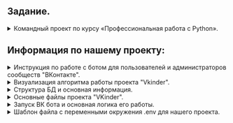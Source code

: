 ## Задание.
<details>
    <summary>Командный проект по курсу «Профессиональная работа с Python».</summary>
    
## VKinder

### Цель проекта

Цель командного проекта — разработать программу-бота для взаимодействия с базами данных социальной сети. Бот будет предлагать различные варианты людей для знакомств в социальной сети ВКонтакте в виде диалога с пользователем.

Вам предстоит:

- разработать программу-бота на Python,
- спроектировать и реализовать базу данных (БД) для программы,
- настроить взаимодействие бота с ВКонтакте,
- написать документацию по использованию программы.

В результате выполнения этого задания вы:

- получите практический опыт работы в команде;
- прокачаете навыки коммуникации и умение выполнять задачи в срок;
- закрепите навыки работы с GitHub и программирования на языке Python;
- разработаете с нуля полноценный программный продукт, который можно будет добавить в портфолио бэкенд-разработчика.

------

### Чеклист готовности к работе над проектом

1. Изучили «Инструкцию по выполнению командного проекта» и «Правила работы в команде» в личном кабинете.
2. Знаете, кто с вами в команде.
3. Познакомились со своей командой и определились, каким способом будете общаться: переписка в любом мессенджере, видеозвонки.
4. Договорились, кто будет размещать общий репозиторий проекта и отправлять его на проверку.
5. У вас установлен Python 3.x и любая IDE. Мы рекомендуем работать с Pycharm.
6. Компьютер настроен для работы с БД PostgreSQL.
7. Установлен git и создан аккаунт на GitHub.
8. Создана группа в ВКонтакте, от имени которой будет общаться разрабатываемый бот. Инструкцию можно посмотреть [здесь](https://github.com/s-alex-developer/github.com_supporting-files/blob/main/Group_work_VKinder/tasks/group_settings.md).

Если все этапы чеклиста пройдены, можно стартовать работу над проектом. Успехов в работе.

------

### Инструменты / дополнительные материалы, которые пригодятся для выполнения задания

1. [Python](https://www.python.org/) + IDE ([Pycharm](https://www.jetbrains.com/ru-ru/pycharm/download)).
2. [Git](https://git-scm.com/) + [GiHhub](https://github.com/).
3. [Postgre](https://www.postgresql.org/) + [PgAdmin](https://www.pgadmin.org/).
4. [ВКонтакте](https://vk.com/).

------

### Инструкция для работы над проектом

Нужно разработать программу-бота, который выполняет действия:

1. Используя информацию (возраст, пол, город) о пользователе, который общается с ботом в ВКонтакте, сделать поиск других пользователей ВКонтакте для знакомств.
2. У тех людей, которые подошли под критерии поиска, получить три самые популярные фотографии в профиле. Популярность определяется по количеству лайков.
3. Выводить в чат с ботом информацию о пользователе в формате:
```
- имя и фамилия,
- ссылка на профиль,
- три фотографии в виде attachment(https://dev.vk.com/method/messages.send).
```
4. Должна быть возможность перейти к следующему человеку с помощью команды или кнопки.
5. Сохранить пользователя в список избранных.
6. Вывести список избранных людей.

*Обратите внимание: токен для ВКонтакте можно получить, выполнив [инструкцию](https://docs.google.com/document/d/1_xt16CMeaEir-tWLbUFyleZl6woEdJt-7eyva1coT3w/edit?usp=sharing).*

------

### Roadmap и распределение задач в команде

Работа над проектом рассчитана на 10 дней для команды из 2-3 человек. Для планирования времени рекомендуем опираться на roadmap. Придерживайтесь следующего деления проекта на этапы и задачи участников.

<details>
  <summary> 1. Вариант для команды из 2 участников</summary>

  ### Roadmap:
  
  ![image](https://github.com/s-alex-developer/github.com_supporting-files/blob/main/Group_work_VKinder/tasks/2_ppl.png)
  
### 1 этап:
1. Участник А. Создайте общий репозиторий на GitHub. Для предоставления доступа другим участникам нужно зайти в `Settings` репозитория проекта, найти раздел `Collaborators`, кликнуть по кнопке `Add people`, добавить ник напарника и выбрать роль `Admin`.
2. Участник Б. Спроектируйте БД. В БД должно быть создано минимум 3 таблицы. 
### 2 этап:
1. Участник А. Разработайте взаимодействие с ВКонтакте для получения информации о пользователях и их фотографий. Можно использовать готовые библиотеки.
2. Участник Б. Реализуйте БД для программы с помощью PostgreDB. Приложите скрипты для создания таблиц, чтобы преподаватель смог создать у себя БД. Можно использовать ORM.
### 3 этап:	
1. Участник А.
  - Разработайте взаимодействие с ботом. Можно воспользоваться этим шаблоном (удалил, чтобы не подсматривать). Будет плюсом, если вы добавите кнопки для более удобного взаимодействия с пользователем. 
  - Подготовьте проект к сдаче курсовой работы. Исправьте ошибки.
2. Участник Б.
  - Реализуйте интеграцию бота и БД. Напишите документацию. 
  - Подготовьте проект к сдаче курсовой работы. Исправьте ошибки.

------
  
</details>

<details>
  <summary> 2. Вариант для команды из 3 участников</summary>
  
   ### Roadmap:
  
  ![image](https://github.com/s-alex-developer/github.com_supporting-files/blob/main/Group_work_VKinder/tasks/3_ppl.png)
  
### 1 этап:

1. Участник А. Создайте общий репозиторий на GitHub. Для предоставления доступа другим участникам нужно зайти в `Settings` репозитория проекта, найти раздел `Collaborators`, кликнуть по кнопке `Add people`, добавить ник напарника и выбрать роль `Admin`.
2. Участник Б. Спроектируйте БД. В БД должно быть создано минимум 3 таблицы. 
3. Участник B. Разработайте взаимодействие с ВКонтакте для получения информации о пользователях и их фотографий. Можно использовать готовые библиотеки.
### 2 этап:
1. Участник А. Разработайте взаимодействие с ботом. Можно воспользоваться этим шаблоном (удалил, чтобы не подсматривать). Будет плюсом, если вы добавите кнопки для более удобного взаимодействия с пользователем.
2. Участник Б. Реализуйте БД для программы с помощью PostgreDB. Приложите скрипты для создания таблиц, чтобы преподаватель смог создать у себя БД. Можно использовать ORM.
3. Участник B. Реализуйте интеграцию бота и БД.
### 3 этап:	
1. Участник A. Подготовьте проект к сдаче курсовой работы. Исправьте ошибки.
2. Участник Б. Подготовьте проект к сдаче курсовой работы. Исправьте ошибок.
3. Участник В. Напишите документацию.
    
</details>

-----
  
### Дополнительные требования к проекту (не обязательны для получения зачёта)

1. Получать токен от пользователя с нужными правами.
2. Добавлять человека в чёрный список, чтобы он больше не попадался при поиске, используя БД.
3. Создать кнопки в чате для взаимодействия с ботом.
4. Добавить возможность ставить/убирать лайк выбранной фотографии.
5. К списку фотографий из аватарок добавлять список фотографий, где отмечен пользователь.
6. В ВКонтакте максимальная выдача при поиске — 1 000 человек. Подумайте, как это ограничение можно обойти.
7. Можно усложнить поиск, добавив поиск по интересам. Разбор похожих интересов — группы, книги, музыка — нужно будет провести с помощью анализа текста.
8. У каждого критерия поиска должны быть свои веса, то есть совпадение по возрасту должно быть важнее общих групп, интересы по музыке — важнее книг, наличие общих друзей — важнее возраста и т. д.

------

### Правила сдачи работы

- разработан бот, и все части кода объединены в главной ветке (master/main);
- один из участников команды добавил ссылку на публичный репозиторий в личном кабинете в поле «Ссылка на решение» и в поле «Отправить на проверку эксперту» проставил галочку.

------

### Критерии оценки

Зачёт по разработанному проекту ставится, если созданный программный продукт соответствует критериям:

1. Отсутствуют ошибки (traceback) во время выполнения программы.
2. Результат программы записывается в БД. Количество таблиц должно быть не меньше трёх. Приложена схема БД.
3. Программа добавляет человека в избранный список, используя БД.
4. Программа декомпозирована на функции/классы/модули/пакеты.
5. Написана документация по использованию программы.
6. Код программы удовлетворяет PEP8. Перед отправкой решения на проверку проверьте код с помощью линтеров.

Зачёт ставится всем студентам-участникам команды при выполнении всех требований командного проекта.



</details>


## Информация по нашему проекту:
<details>
    <summary>Инструкция по работе с ботом для пользователей и администраторов сообществ "ВКонтакте".</summary>

### - Администратору сообщества ВК.

**Для начала использования бота в чатах сообщества "ВКонтакте" необходимо:**

1. Произветси настройку сообщества ВК и получить токен доступа, для подключения бота.
2. База данных подключена и настроена, все таблицы созданы. (*На персональном компьютере или удаленном сервере*).
3. Основной скрипт ВК бота должен быть запущен. (*На персональном компьютере или удаленном сервере*).


### - Пошаговая инструкция пользователю ВК бота.
1. Вступаем в сообщество, где реализована возможность использования данного ВК бота и нажимае кнопку "Сообщение":
   
![](https://github.com/s-alex-developer/github.com_supporting-files/blob/main/Group_work_VKinder/README_and_img/user_guide/1.png)

***

2. Вводим любое сообщение для активации работы бота:
   
![](https://github.com/s-alex-developer/github.com_supporting-files/blob/main/Group_work_VKinder/README_and_img/user_guide/2.png)

***

3. Возвращаемся в на главную стринцу своего профила ВК и переходимв раздел "Мессенджер":
   
![](https://github.com/s-alex-developer/github.com_supporting-files/blob/main/Group_work_VKinder/README_and_img/user_guide/3.png)

***
4. Если бот настроен верно и активен, будет предложено нажать на кнопку "Начать поиск".

![](https://github.com/s-alex-developer/github.com_supporting-files/blob/main/Group_work_VKinder/README_and_img/user_guide/4.png)

***
5. Далее в формате диалога с ботом будет необходимо ответить на три вопроса и указать город, пол кандидатов и их возрастной диапазон.
 
   По этим трём параметрам будет осуществлен подбор профилей пользователей "ВКонтакте", нажимаем на кнопку "Просмотреть результаты", чтобы продолжить.

![](https://github.com/s-alex-developer/github.com_supporting-files/blob/main/Group_work_VKinder/README_and_img/user_guide/5.png)

***
6. Отлично! Мы получили первый результат поиска: Имя, Фамилию пользователя, ссылку на профиль "ВКонтакте" и три самые популярные фотографии профиля, имеющие наибольшее колличество "лайков.
      
![](https://github.com/s-alex-developer/github.com_supporting-files/blob/main/Group_work_VKinder/README_and_img/user_guide/6.png)

***
7. Кнопка "Следующий профиль" позволит увидеть другие результаты поиска.

![](https://github.com/s-alex-developer/github.com_supporting-files/blob/main/Group_work_VKinder/README_and_img/user_guide/9.png)

***
8. При помощи кнопок "Добавить в избранное" и "Просмотреть избранное" мы можем сохранять и просматривать заинтересовавшие нас профили.

   После завершения текущего сеанса поиска избранные профили буду сохранены и Вы сможете вернуться к их просмотру в будущем.
   
![](https://github.com/s-alex-developer/github.com_supporting-files/blob/main/Group_work_VKinder/README_and_img/user_guide/7.png)
***

9. Кнопка "Просмотреть избранное".

![](https://github.com/s-alex-developer/github.com_supporting-files/blob/main/Group_work_VKinder/README_and_img/user_guide/10.png)
***

10. Профили, которые нам показались не интересными можно внести "черный список" нажатием кнопки "Игнорировать профиль".

![](https://github.com/s-alex-developer/github.com_supporting-files/blob/main/Group_work_VKinder/README_and_img/user_guide/8.png)
***

11. Если Вы уже отметили какой-то профиль как "Избранный" или "Игнорируемый", то при запуске следующего сеанса поиска этот профиль не попадет в результаты и повторно показан не будет.

    После нажатия кнопок "Добавить в избранное" или "Игнорировать профиль" автоматически будет загружен и показан следующий результат поиска.

***
12. Нажатие кнопки "Завершить поиск" прекращает текущую сессию поиска, удаляет не сохраненные результаты поиска из памяти и возвращает нас в начало беседы с ВК ботом.
    
![](https://github.com/s-alex-developer/github.com_supporting-files/blob/main/Group_work_VKinder/README_and_img/user_guide/11.png)

***
## *Удачных поисков! Кто ищет, тот обязательно найдет!!!*

</details>

<details>
    <summary>Визуализация алгоритма работы проекта "Vkinder".</summary>

![image](https://github.com/s-alex-developer/github.com_supporting-files/blob/main/Group_work_VKinder/README_and_img/diagram_1.png)

</details>


<details>
    <summary> Структура БД и основная информация. </summary>

![image](https://github.com/s-alex-developer/github.com_supporting-files/blob/main/Group_work_VKinder/README_and_img/%D0%A1%D1%82%D1%80%D1%83%D0%BA%D1%82%D1%83%D1%80%D0%B0%20%D0%91%D0%94%20%D0%B8%20%D0%B0%D0%BB%D0%B3%D0%BE%D1%80%D0%B8%D1%82%D0%BC%20%D1%80%D0%B0%D0%B1%D0%BE%D1%82%D1%8B.png)

</details>

<details>
    <summary> Основные файлы проекта "VKinder". </summary>

## Описание модулей и функций:

1 **"Vkinder_bot.py"** - основной модуль проекта, содержащий всю логику работы ВК бота.

    Взаимодействует с модулями:

        1. db_models.py - содержит классы и методы для создания таблиц БД.

        2. db_func.py - содержит функции для работы с Базой данных.

        3. vk_api содержит функции для взаимодействия с VK API.

  ### /application/data_base/...
        
  2. Модуль **"db_models.py"** содержит классы и методы для создания таблиц БД.

    Для создания таблиц в БД необходимо запустить этот модуль и заполнить файл с переменными окружения.

    Состав модуля:

        1. class SearchResults - описывает модель создания таблицы БД "search_results", "Результаты поиска.

        2. class FavoriteProfiles - описывает модель создания таблицы БД 'favorite_profiles', "Избранные профили."

        3. class BlockedProfiles - описывает модель создания таблицы БД 'blocked_profiles', "Игнорируемые профили."

        4. Метод create_tables - создает таблицы в БД используя модели описанные в этом модуле.

        5. Метод delete_tables - удаляет все таблицы БД, созданные при помощи этого модуля.
        
  3. Модуль **"db_func.py"** содержит функции для работы с Базой данных.

    Состав модуля:

        1. Функция create_engine - создает "движок" для открытия рабочей сессии с базой данных.

        2. Функция create_session - открывает сессию работы с базой данных.

        3. Функция add_search_results - выполняет запись одной строки в таблицу БД "search_results"

        4. Функция get_next - выполняет SELECT запрос к таблице БД "search_results", получает одну запись,
           соответсвующую текущему значению параметра "result_id".

        5. Функция add_to_favorite_profiles - выполняет INSERT запрос к таблице БД 'favorite_profiles',
           "Избранные профили", и добавляет в неё одну запись.

        6. Функция add_to_blocked_profiles - выполняет INSERT запрос к таблице БД 'blocked_profiles',
           ("Игнорируемые профили") и добавляет в неё одну запись.

        7. Функция show_favorite_profiles - выполняет SELECT запрос к таблице БД 'favorite_profiles',
           получает из неё все данные, соответствующие параметрам запроса, и возвращает их для последующей отправки
           пользователю ВК.

        8. Функция clean_search_results - удаляет из таблицы БД "search_results" все результаты текущей сессии поиска
           для пользователя ВК соответствующему параметру user_id.

        9. Функция check_in_favorite_profiles - выполняет SELECT запрос к таблице БД 'favorite_profiles',
           "Избранные профили" и проверяет наличие в ней записи, соответствующей условиям запроса.

        10. Функция check_in_blocked_profiles - выполняет SELECT запрос к таблице БД 'blocked_profiles',
            "Заблокированные профили" и проверяет наличие в ней записи, соответствующей условиям запроса.
            
### /application/vk_api/...
4. Модуль **"vk_api.py"** содержит функции для взаимодействия с VK API.

    ```Состав модуля:

    1. Функция get_city_id - позволяет получить id города из БД CC "ВКонтакте" по его названию.

    2. Функция search_profiles - принимает данные запроса от пользователя ВК бота в виде словаря,
        предварительно обработанные функцией get_city_id, выполняет запрос через VK API
        на сервер CC "ВКонтакте".

        Полученные ответ преобразует в список словарей, где каждый элемент списка (словарь) хранит данные
        по одному профилю ВК.

        При каждом последующем вызове данной функции, при помощи метода next(), в качестве результата
        будет возвращаться один элемент списка.

    3. Функция add_profiles_photos - принимает словарь с данными, полученными в результате работы
       функции search_profiles.

       Выполняет запрос через VK API на сервер CC "ВКонтакте".

       Позволяет получить три самые популярные фотографии по кол-ву like'ов для текущего
       профиля ('user_id').

       Производит объединение переданных в функцию и полученных в результате работы функции данных в один словарь.

</details>

<details>
    <summary>Запуск ВК бота и основная логика его работы.</summary>
    
### Для запуска бота на PC необходимо (ОС Windows):

1. Клонировать данный репозиторий: `git clone git@github.com:s-alex-developer/Group_work_VKinder.git`
   
2. Из файла **requirements.txt** установить виртуальное окружение: `pip install -r requirements.txt`

3. Создать базу данных, например: **VKinder_db** (_имя по умолчанию в файле **.env**_)
   
4. Заполнить файл с переменными окружения **.env** - шаблон для данного проекта доступен для скачивания ниже.

6. Для запуска ВК бота будет необходимо:
   - Получить ключ доступа к сообществу, от имени которой будет общаться бот.
   - Получить токен разработчика "ВКонтакте" [dev.vk](https://dev.vk.com/)

7. Создать необходимые для работы бота таблицы в базе данных:
   
   * Для этого нужно запустить модуль `db_models.py`
   * При первом запуске модуля `db_models.py` комментируем вызов функции `#delete_tables()`, чтобы избежать ошибки при попытке удалить несуществующие таблицы в БД. (116-ая строка модуля).
   * Последующие запуски модуля в процессе тестирования и проверки необходимо выполнять с функцией `delete_tables()`

### Логика работы ВК бота и последовательность выполняемых операций:

1. В процессе общения ВК бота и пользователя мы получаем данные, которые будут составлять основные параметры поиска профилей пользователей СС "ВКонтакте":
   - Город
   - Пол
   - Возрастной диапазон

2. Реализована проверка на корректность предоставляемых данных, нельзя передать в запрос несуществующий город или возрастной диапазон, если он не соответсвует предложенному шаблону.

3. Если при вводе данных пользователю допустил ошибку, будет предложено повторить попытку ввода, пока введенные данные не будут корректными.

4. Общение с пользователем ВК реализовано функцией `send_some_msg` (модуль **VKinder_bot.py**), каждый раз в процесе работы скрипта ВК бота, отправляя информационные/навигационные сообщения, результаты поиска или данные из БД текущему пользователю, мы будет выполнять эти операцию при помощи данной функции.

5. Вспомогательные функции `get_user_name_from_vk_id` и `cleans_all_tag_from_str` (модуль **VKinder_bot.py**) - позволяют используя id пользователся, который ведет общение с ботом, получить его имя и использовать в процессе дальнейшего общения в чате сообщества.

6. В результате предварительного этапа общения пользователя и ВК бота у нас формируется следующий формат данных для запроса:

   ```python
   {'user_id': ..., 'city': type_str, 'sex': ..., 'age_from': ..., 'age_to': ...}
   ```

7. Данный словарь мы передаем в качестве аргумента в функцию `get_city_id` (модуль **vk_api.py**), чтобы заменить название города, на его id в БД "ВКонтакте".
   Это будет необходимо для последующего запроса через VK API.

8. Теперь данные для запроса выглядят следующим образом:
   
    ```python
   {'user_id': ..., 'city': type_int, 'sex': ..., 'age_from': ..., 'age_to': ...}
    ```
    
9. Обновленный словарь мы передаем в функцию `search_profiles` (модуль **vk_api.py**)
    - Данная функция выполняет `get`-запросы через `VK API` и мы получаем данные профилей, которые подходят под критерии подбора, заданные пользователем ВК.
    - Дополнительно мы установили в качестве параметров поиска **"открытый профиль"** и **"наличие хотя бы одной фотографии в профиле"**.
    - В результате выполнения и обработки запросов мы получаем список словарей, имеющий следующую структуру:

      ```python
      {'first_name': ...,
      'last_name': ...,
      'photo_href_1': None,
      'photo_href_2': None,
      'photo_href_3': None,
      'result_id': ...,
      'user_id': ...,
      'vk_profile_href': ...}
      ```
    - Так же внутри данной функции реализован генератор.

10. Далее при помощи функции `add_profiles_photos` (модуль **vk_api.py**), мы дополняем полученные ранее данные тремя самыми популярным по колличеству "лайков" фотографиями.
    
    - Данная функция принимает в качестве аргумента результаты работы функции `search_profiles`
      
    - Используя возможности генератора, реализованные в функции `search_profiles` за один вызов функции `add_profiles_photos` мы получаем и наполняем фотографиями все один профиль, что ускоряет работу и процесс выдачи очередного результат поиска пользователю ВК.

11. На данном этапе нами получены все данные, необходимые для отправки пользователю ВК в качестве результата поиска:

    ```python
    {'first_name': 'Жанна',
     'last_name': 'Мидлтон',
     'photo_href_1': 'photo441843197_457239518',
     'photo_href_2': None,
     'photo_href_3': None,
     'result_id': 1,
     'user_id': 441843197,
     'vk_profile_href': 'https://vk.com/id441843197'}
     ```
12. При помощи функции `add_to_favorite_profiles` (модуль **db_func.py**) производим запись текущего/очередного результата поиска в таблицу БД `"search_results"`.
    
    - Все данные в таблице `"search_results"` храняться только для текущей сессии поиска и будут автоматичесски удалены после ее завершения.
      
13. Далее функцией `get_next` (модуль **db_func.py**) мы производит извлечение текущего результата поиска из таблицы `"search_results"` и приводим данные в пригодный формат, для отправки пользователю ВК.
    
      - В результате работы функции `get_next` мы получаем список словарей:

         ```python
         [
            {'1': f'{c.first_name} {c.last_name} \n{c.vk_profile_href}'},
            {'2': f'{c.photo_href_1},{c.photo_href_2},{c.photo_href_3}'},
            {'user_id': f'{user_id}', 'vk_profile_href': f'{c.vk_profile_href}', 'first_name': f'{c.first_name}',
             'last_name': f'{c.last_name}', 'photo_href_1': f'{c.photo_href_1}', 'photo_href_2': f'{c.photo_href_2}',
             'photo_href_3': f'{c.photo_href_3}'}
         ]
         ```
      - Первые два элемента списка с индексами 0 и 1 используются для формирования и отправки очередного результата поиска пользователю ВК бота.
     
      - Третий элемент списка с индексом 2 содержит все необходимые данные в установленном формате, для записи текущего результата поиска
     в таблицы `'favorite_profiles'` и `'blocked_profiles'`, **"Избранные"** и **"Игнорируемые"** пользователи соответственно.
     
14. Каждый раз перед отправкой очередного результата поиска пользователю ВК производится проверка:

    - Функция `check_in_favorite_profiles` (модуль **db_func.py**) - проверяет наличие текущего пользователя в таблице БД `'favorite_profiles'` - **"Избранные профили"**.
      
    - Функция `check_in_blocked_profiles` (модуль **db_func.py**) - проверяет наличие текущего пользователя в таблице БД `'blocked_profiles'` - **"Игнорируемые профили"**.
      
    - Если профиль был ранее добавлен текущим пользователем ВК в **"Избранные профили"** или **"Игнорируемые профили"** то повторно показан он не будет.
      
    - Автоматически будет вызвана функция `get_next` (модуль **db_func.py**) и мы перейдем к следующему результату поиска.
      
    - Проверка будет производится до тех пор, пока мы не дойдем до профиля, который не никак ранее не был отмечен текущим пользователем ВК.

15. Просматриваемый в данный момент пользователем ВК результат поиска, может быть добавлен в **"Избранные профили"** или **"Игнорируемые профили"**:

    - Функция `add_to_favorite_profiles` (модуль **db_func.py**) - добавляет текущий результат поиска в таблицу БД `"favorite_profiles"` - **"Избранные профили"**.
      
    - Функция `add_to_blocked_profiles` (модуль **db_func.py**) - добавляет текущий результат поиска в таблицу БД `"blocked_profiles"` - **"Игнорируемые профили"**.
   
    - По завершению работы функции `add_to_favorite_profiles` или `add_to_blocked_profiles` автоматически будет вызвана функция `get_next` (модуль **db_func.py**) и мы перейдем к следующему результату поиска.

16. Функция `show_favorite_profiles` (модуль **db_func.py**) - выгружает из таблицы БД `"favorite_profiles"` и отправляет текущему пользователю ВК сохраненные ранее результаты поиска, отмеченные им как **"Избранные профили"**.

17. При завершении текущей сессии поиска пользователем ВК нажатием кнопки **"Завершить поиск"**, вызывается функция `cleans_search_results` (модуль **db_func.py**), которая производит удаление всех записанных в рамках данной сессии результатов поиска из таблицы БД `"search_profiles"`.

18. Все записанные данные в таблицах `'favorite_profiles'` и `'blocked_profiles'`, **"Избранные"** и **"Игнорируемые"** профили по завершении текущей сессии поиска остаются на хранении в базе данных.

19. Функции `create_engine` и `create_session` (модуль **db_func.py**) являются вспомогательными, первая создает "движок", а вторая, принимая "движок" в качестве аргумента, открывает рабочую сессию с базой данных для получения, внесени и обновления данных.
    </details>
    
<details>
    <summary>Шаблон файла с переменными окружения .env для нашего проекта. </summary>
    
[Перейти и скачать файл.](https://github.com/s-alex-developer/github.com_supporting-files/blob/main/Group_work_VKinder/files/.env)

</details>
